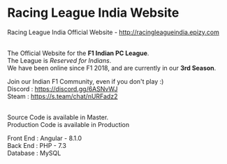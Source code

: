 # Racing League India Website
Racing League India Official Website - http://racingleagueindia.epizy.com <br><br>

The Official Website for the __F1 Indian PC League__. <br>
The League is *Reserved for Indians*. <br>
We have been online since F1 2018, and are currently in our __3rd Season__. <br>

Join our Indian F1 Community, even if you don't play :) <br>
Discord : https://discord.gg/6ASNvWJ <br>
Steam : https://s.team/chat/nURFadz2 <br><br>

Source Code is available in Master. <br>
Production Code is available in Production <br>

Front End : Angular - 8.1.0 <br>
Back End : PHP - 7.3 <br>
Database : MySQL <br>

